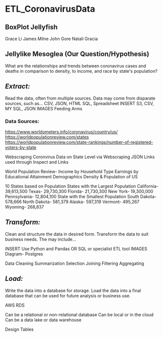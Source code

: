 # ETL_CoronavirusData

## BoxPlot Jellyfish
Grace Li
James Milne
John Gore
Natali Gracia

## Jellylike Mesoglea (Our Question/Hypothesis)
What are the relationships and trends between coronavirus cases and deaths in comparison to density, to income, and race by state's population?

## _Extract:_
Read the data, often from multiple sources.
Data may come from disparate sources, such as... CSV, JSON, HTML SQL, Spreadsheet
INSERT S3, CSV, MY SQL, JSON IMAGES
Feeding Arms

### Data Sources:
https://www.worldometers.info/coronavirus/country/us/
https://worldpopulationreview.com/states
https://worldpopulationreview.com/state-rankings/number-of-registered-voters-by-state

Webscraping Coronvirus Data on State Level via 
Webscraping JSON Links used through Inspect and Links

World Population Review- 
Income by Household Type
Earnings by Educational Attainment
Demographics
Density & Population of US

10 States based on Population
    States with the Largest Population
        California- 39,613,500
        Texas- 29,730,300
        Florida- 21,730,300
        New York- 19,300,000
        Pennsylvania- 12,804,100
    State with the Smallest Population
        South Dakota- 578,666
        North Dakota- 581,379
        Alaska- 597,319
        Vermont- 495,267
        Wyoming- 268,837


## _Transform:_
Clean and structure the data in desired form.
Transform the data to suit business needs. The may include...

INSERT Use Python and Pandas OR SQL or specialist ETL tool  IMAGES
Diagram- Postgres

Data Cleaning
Summarization
Selection
Joining
Filtering
Aggregating


## _Load:_
Write the data into a database for storage.
Load the data into a final database that can be used for future analysis or business use.

AWS RDS

Can be a relational or non-relational database
Can be local or in the cloud
Can be a data lake or data warehouse

Design Tables
